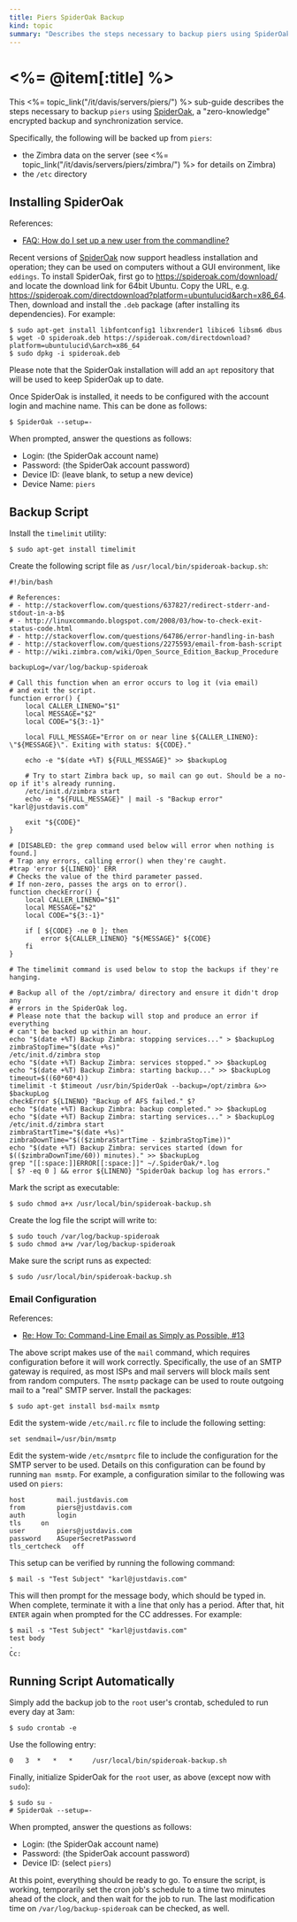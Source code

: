 ```yaml
--- 
title: Piers SpiderOak Backup
kind: topic
summary: "Describes the steps necessary to backup piers using SpiderOak."
---
```



# <%= @item[:title] %>

This <%= topic_link("/it/davis/servers/piers/") %> sub-guide describes the steps necessary to backup `piers` using [SpiderOak](https://spideroak.com/), a "zero-knowledge" encrypted backup and synchronization service.

Specifically, the following will be backed up from `piers`:

* the Zimbra data on the server (see <%= topic_link("/it/davis/servers/piers/zimbra/") %> for details on Zimbra)
* the `/etc` directory


## Installing SpiderOak

References:

* [FAQ: How do I set up a new user from the commandline?](https://spideroak.com/faq/questions/1017/how_do_i_set_up_a_new_user_from_the_commandline/)

Recent versions of [SpiderOak](https://spideroak.com/) now support headless installation and operation; they can be used on computers without a GUI environment, like `eddings`. To install SpiderOak, first go to <https://spideroak.com/download/> and locate the download link for 64bit Ubuntu. Copy the URL, e.g. <https://spideroak.com/directdownload?platform=ubuntulucid&arch=x86_64>. Then, download and install the `.deb` package (after installing its dependencies). For example:

    $ sudo apt-get install libfontconfig1 libxrender1 libice6 libsm6 dbus
    $ wget -O spideroak.deb https://spideroak.com/directdownload?platform=ubuntulucid\&arch=x86_64
    $ sudo dpkg -i spideroak.deb

Please note that the SpiderOak installation will add an `apt` repository that will be used to keep SpiderOak up to date.

Once SpiderOak is installed, it needs to be configured with the account login and machine name. This can be done as follows:

    $ SpiderOak --setup=-

When prompted, answer the questions as follows:

* Login: (the SpiderOak account name)
* Password: (the SpiderOak account password)
* Device ID: (leave blank, to setup a new device)
* Device Name: `piers`


## Backup Script

Install the `timelimit` utility:

    $ sudo apt-get install timelimit

Create the following script file as `/usr/local/bin/spideroak-backup.sh`:

~~~~
#!/bin/bash

# References:
# - http://stackoverflow.com/questions/637827/redirect-stderr-and-stdout-in-a-b$
# - http://linuxcommando.blogspot.com/2008/03/how-to-check-exit-status-code.html
# - http://stackoverflow.com/questions/64786/error-handling-in-bash
# - http://stackoverflow.com/questions/2275593/email-from-bash-script
# - http://wiki.zimbra.com/wiki/Open_Source_Edition_Backup_Procedure

backupLog=/var/log/backup-spideroak

# Call this function when an error occurs to log it (via email)
# and exit the script.
function error() {
	local CALLER_LINENO="$1"
	local MESSAGE="$2"
	local CODE="${3:-1}"

	local FULL_MESSAGE="Error on or near line ${CALLER_LINENO}: \"${MESSAGE}\". Exiting with status: ${CODE}."

	echo -e "$(date +%T) ${FULL_MESSAGE}" >> $backupLog

	# Try to start Zimbra back up, so mail can go out. Should be a no-op if it's already running.
	/etc/init.d/zimbra start
	echo -e "${FULL_MESSAGE}" | mail -s "Backup error" "karl@justdavis.com"

	exit "${CODE}"
}

# [DISABLED: the grep command used below will error when nothing is found.]
# Trap any errors, calling error() when they're caught.
#trap 'error ${LINENO}' ERR
# Checks the value of the third parameter passed.
# If non-zero, passes the args on to error().
function checkError() {
	local CALLER_LINENO="$1"
	local MESSAGE="$2"
	local CODE="${3:-1}"

	if [ ${CODE} -ne 0 ]; then
		error ${CALLER_LINENO} "${MESSAGE}" ${CODE}
	fi
}

# The timelimit command is used below to stop the backups if they're hanging.

# Backup all of the /opt/zimbra/ directory and ensure it didn't drop any
# errors in the SpiderOak log.
# Please note that the backup will stop and produce an error if everything
# can't be backed up within an hour.
echo "$(date +%T) Backup Zimbra: stopping services..." > $backupLog
zimbraStopTime="$(date +%s)"
/etc/init.d/zimbra stop
echo "$(date +%T) Backup Zimbra: services stopped." >> $backupLog
echo "$(date +%T) Backup Zimbra: starting backup..." >> $backupLog
timeout=$((60*60*4))
timelimit -t $timeout /usr/bin/SpiderOak --backup=/opt/zimbra &>> $backupLog
checkError ${LINENO} "Backup of AFS failed." $?
echo "$(date +%T) Backup Zimbra: backup completed." >> $backupLog
echo "$(date +%T) Backup Zimbra: starting services..." > $backupLog
/etc/init.d/zimbra start
zimbraStartTime="$(date +%s)"
zimbraDownTime="$(($zimbraStartTime - $zimbraStopTime))"
echo "$(date +%T) Backup Zimbra: services started (down for $(($zimbraDownTime/60)) minutes)." >> $backupLog
grep "[[:space:]]ERROR[[:space:]]" ~/.SpiderOak/*.log
[ $? -eq 0 ] && error ${LINENO} "SpiderOak backup log has errors."
~~~~

Mark the script as executable:

    $ sudo chmod a+x /usr/local/bin/spideroak-backup.sh

Create the log file the script will write to:

    $ sudo touch /var/log/backup-spideroak
    $ sudo chmod a+w /var/log/backup-spideroak

Make sure the script runs as expected:

    $ sudo /usr/local/bin/spideroak-backup.sh


### Email Configuration

References:

* [ Re: How To: Command-Line Email as Simply as Possible, #13](http://ubuntuforums.org/showpost.php?p=6014887&postcount=13)

The above script makes use of the `mail` command, which requires configuration before it will work correctly. Specifically, the use of an SMTP gateway is required, as most ISPs and mail servers will block mails sent from random computers. The `msmtp` package can be used to route outgoing mail to a "real" SMTP server. Install the packages:

    $ sudo apt-get install bsd-mailx msmtp

Edit the system-wide `/etc/mail.rc` file to include the following setting:

    set sendmail=/usr/bin/msmtp

Edit the system-wide `/etc/msmtprc` file to include the configuration for the SMTP server to be used. Details on this configuration can be found by running `man msmtp`. For example, a configuration similar to the following was used on `piers`:

~~~~
host		mail.justdavis.com
from		piers@justdavis.com
auth		login
tls		on
user		piers@justdavis.com
password	ASuperSecretPassword
tls_certcheck	off
~~~~

This setup can be verified by running the following command:

    $ mail -s "Test Subject" "karl@justdavis.com"

This will then prompt for the message body, which should be typed in. When complete, terminate it with a line that only has a period. After that, hit `ENTER` again when prompted for the CC addresses. For example:

~~~~
$ mail -s "Test Subject" "karl@justdavis.com"
test body
.
Cc: 
~~~~


## Running Script Automatically

Simply add the backup job to the `root` user's crontab, scheduled to run every day at 3am:

    $ sudo crontab -e

Use the following entry:

~~~~
0   3  *   *   *     /usr/local/bin/spideroak-backup.sh
~~~~

Finally, initialize SpiderOak for the `root` user, as above (except now with `sudo`):

    $ sudo su -
    # SpiderOak --setup=-

When prompted, answer the questions as follows:

* Login: (the SpiderOak account name)
* Password: (the SpiderOak account password)
* Device ID: (select `piers`)

At this point, everything should be ready to go. To ensure the script, is working, temporarily set the cron job's schedule to a time two minutes ahead of the clock, and then wait for the job to run. The last modification time on `/var/log/backup-spideroak` can be checked, as well.

